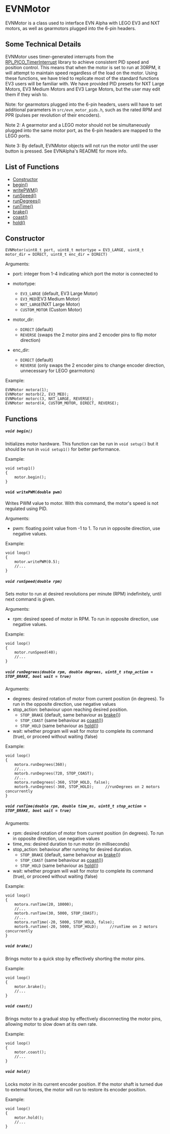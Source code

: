 # EVNMotor
EVNMotor is a class used to interface EVN Alpha with LEGO EV3 and NXT motors, as well as gearmotors plugged into the 6-pin headers.

## Some Technical Details
EVNMotor uses timer-generated interrupts from the [RPi_PICO_TimerInterrupt](https://github.com/khoih-prog/RPI_PICO_TimerInterrupt) library to achieve consistent PID speed and position control. This means that when the motor is set to run at 30RPM, it will attempt to maintain speed regardless of the load on the motor. Using these functions, we have tried to replicate most of the standard functions EV3 users will be familiar with. We have provided PID presets for NXT Large Motors, EV3 Medium Motors and EV3 Large Motors, but the user may edit them if they wish to.

Note: for gearmotors plugged into the 6-pin headers, users will have to set additional parameters in `src/evn_motor_pids.h`, such as the rated RPM and PPR (pulses per revolution of their encoders).

Note 2: A gearmotor and a LEGO motor should not be simultaneously plugged into the same motor port, as the 6-pin headers are mapped to the LEGO ports.

Note 3: By default, EVNMotor objects will not run the motor until the user button is pressed. See EVNAlpha's README for more info.

## List of Functions
- [Constructor](#constructor)
- [begin()](#void-begin)
- [writePWM()](#void-writepwmdouble-pwm)
- [runSpeed()](#void-runspeeddouble-rpm)
- [runDegrees()](#void-rundegreesdouble-rpm-double-degrees-uint8t-stopaction--stopbrake-bool-wait--true)
- [runTime()](#void-runtimedouble-rpm-double-timems-uint8t-stopaction--stopbrake-bool-wait--true)
- [brake()](#void-brake)
- [coast()](#void-coast)
- [hold()](#void-hold)

## Constructor
`EVNMotor(uint8_t port, uint8_t motortype = EV3_LARGE, uint8_t motor_dir = DIRECT, uint8_t enc_dir = DIRECT)`

Arguments:
* port: integer from 1-4 indicating which port the motor is connected to

* motortype:
    * `EV3_LARGE` (default, EV3 Large Motor)
    * `EV3_MED`(EV3 Medium Motor)
    * `NXT_LARGE`(NXT Large Motor)
    * `CUSTOM_MOTOR` (Custom Motor)

* motor_dir: 
    * `DIRECT` (default)
    * `REVERSE` (swaps the 2 motor pins and 2 encoder pins to flip motor direction)

* enc_dir:
    * `DIRECT` (default)
    * `REVERSE` (only swaps the 2 encoder pins to change encoder direction, unnecessary for LEGO gearmotors)

Example:
```
EVNMotor motora(1);
EVNMotor motorb(2, EV3_MED);
EVNMotor motorc(3, NXT_LARGE, REVERSE);
EVNMotor motord(4, CUSTOM_MOTOR, DIRECT, REVERSE);
```

## Functions
##### `void begin()`
Initializes motor hardware. This function can be run in `void setup()` but it should be run in `void setup1()` for better performance.

Example:
```
void setup1()
{
    motor.begin();
}
```

#### `void writePWM(double pwm)`
Writes PWM value to motor. With this command, the motor's speed is not regulated using PID.

Arguments:
* pwm: floating point value from -1 to 1. To run in opposite direction, use negative values.

Example:
```
void loop()
{
    motor.writePWM(0.5);
    //...
}
```

##### `void runSpeed(double rpm)`
Sets motor to run at desired revolutions per minute (RPM) indefinitely, until next command is given.

Arguments:
* rpm: desired speed of motor in RPM. To run in opposite direction, use negative values.

Example:
```
void loop()
{
    motor.runSpeed(40);
    //...
}
```

##### `void runDegrees(double rpm, double degrees, uint8_t stop_action = STOP_BRAKE, bool wait = true)`
Arguments:
* degrees: desired rotation of motor from current position (in degrees). To run in the opposite direction, use negative values
* stop_action: behaviour upon reaching desired position.
    * `STOP_BRAKE` (default, same behaviour as [brake()](#void-brake))
    * `STOP_COAST` (same behaviour as [coast()](#void-coast))
    * `STOP_HOLD` (same behaviour as [hold()](#void-hold))
* wait: whether program will wait for motor to complete its command (true), or proceed without waiting (false)

Example:
```
void loop()
{
    motora.runDegrees(360);
    //...
    motorb.runDegrees(720, STOP_COAST);
    //...
    motora.runDegrees(-360, STOP_HOLD, false);
    motorb.runDegrees(-360, STOP_HOLD);     //runDegrees on 2 motors concurrently
}
```

##### `void runTime(double rpm, double time_ms, uint8_t stop_action = STOP_BRAKE, bool wait = true)`
Arguments:
* rpm: desired rotation of motor from current position (in degrees). To run in opposite direction, use negative values
* time_ms: desired duration to run motor (in milliseconds)
* stop_action: behaviour after running for desired duration.
    * `STOP_BRAKE` (default, same behaviour as [brake()](#void-brake))
    * `STOP_COAST` (same behaviour as [coast()](#void-coast))
    * `STOP_HOLD` (same behaviour as [hold()](#void-hold))
* wait: whether program will wait for motor to complete its command (true), or proceed without waiting (false)

Example:
```
void loop()
{
    motora.runTime(20, 10000);
    //...
    motorb.runTime(30, 5000, STOP_COAST);
    //...
    motora.runTime(-20, 5000, STOP_HOLD, false);
    motorb.runTime(-20, 5000, STOP_HOLD);     //runTime on 2 motors concurrently
}
```

##### `void brake()`
Brings motor to a quick stop by effectively shorting the motor pins.

Example:
```
void loop()
{
    motor.brake();
    //...
}
```

##### `void coast()`
Brings motor to a gradual stop by effectively disconnecting the motor pins, allowing motor to slow down at its own rate.

Example:
```
void loop()
{
    motor.coast();
    //...
}
```

##### `void hold()`
Locks motor in its current encoder position. 
If the motor shaft is turned due to external forces, the motor will run to restore its encoder position.

Example:
```
void loop()
{
    motor.hold();
    //...
}
```